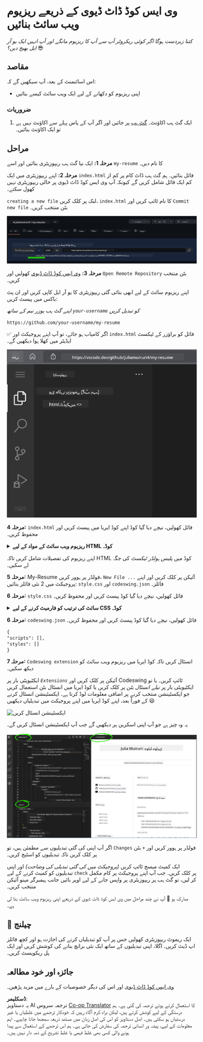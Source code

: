 <!--
CO_OP_TRANSLATOR_METADATA:
{
  "original_hash": "2fcb983b8dbadadb1bc2e97f8c12dac5",
  "translation_date": "2025-08-25T23:21:35+00:00",
  "source_file": "8-code-editor/1-using-a-code-editor/assignment.md",
  "language_code": "ur"
}
-->
# وی ایس کوڈ ڈاٹ ڈیوی کے ذریعے ریزیوم ویب سائٹ بنائیں

_کتنا زبردست ہوگا اگر کوئی ریکروٹر آپ سے آپ کا ریزیوم مانگے اور آپ انہیں ایک یو آر ایل بھیج دیں؟_ 😎

## مقاصد

اس اسائنمنٹ کے بعد، آپ سیکھیں گے کہ:

- اپنی ریزیوم کو دکھانے کے لیے ایک ویب سائٹ کیسے بنائیں

### ضروریات

1. ایک گٹ ہب اکاؤنٹ۔ [گٹ ہب](https://github.com/) پر جائیں اور اگر آپ کے پاس پہلے سے اکاؤنٹ نہیں ہے تو ایک اکاؤنٹ بنائیں۔

## مراحل

**مرحلہ 1:** ایک نیا گٹ ہب ریپوزیٹری بنائیں اور اسے `my-resume` کا نام دیں۔

**مرحلہ 2:** اپنے ریپوزیٹری میں ایک `index.html` فائل بنائیں۔ ہم گٹ ہب ڈاٹ کام پر کم از کم ایک فائل شامل کریں گے کیونکہ آپ وی ایس کوڈ ڈاٹ ڈیوی پر خالی ریپوزیٹری نہیں کھول سکتے۔

`creating a new file` لنک پر کلک کریں، `index.html` کا نام ٹائپ کریں اور `Commit new file` بٹن منتخب کریں۔

![گٹ ہب ڈاٹ کام پر نئی فائل بنائیں](../../../../translated_images/new-file-github.com.c886796d800e8056561829a181be1382c5303da9d902d8b2dd82b68a4806e21f.ur.png)

**مرحلہ 3:** [وی ایس کوڈ ڈاٹ ڈیوی](https://vscode.dev) کھولیں اور `Open Remote Repository` بٹن منتخب کریں۔

اپنے ریزیوم سائٹ کے لیے ابھی بنائی گئی ریپوزیٹری کا یو آر ایل کاپی کریں اور ان پٹ باکس میں پیسٹ کریں:

_اپنے گٹ ہب یوزر نیم کے ساتھ `your-username` کو تبدیل کریں_

```
https://github.com/your-username/my-resume
```

✅ اگر کامیاب ہو جائے، تو آپ اپنے پروجیکٹ اور `index.html` فائل کو براؤزر کے ٹیکسٹ ایڈیٹر میں کھلا ہوا دیکھیں گے۔

![نئی فائل بنائیں](../../../../translated_images/project-on-vscode.dev.e79815a9a95ee7feac72ebe5c941c91279716be37c575dbdbf2f43bea2c7d8b6.ur.png)

**مرحلہ 4:** `index.html` فائل کھولیں، نیچے دیا گیا کوڈ اپنے کوڈ ایریا میں پیسٹ کریں اور محفوظ کریں۔

<details>
    <summary><b>ریزیوم ویب سائٹ کے مواد کے لیے HTML کوڈ۔</b></summary>
    
        <html>

            <head>
                <link href="style.css" rel="stylesheet">
                <link rel="stylesheet" href="https://cdnjs.cloudflare.com/ajax/libs/font-awesome/5.15.4/css/all.min.css">
                <title>یہاں اپنا نام لکھیں!</title>
            </head>
            <body>
                <header id="header">
                    <!-- ریزیوم ہیڈر آپ کے نام اور ٹائٹل کے ساتھ -->
                    <h1>یہاں اپنا نام لکھیں!</h1>
                    <hr>
                    آپ کا کردار!
                    <hr>
                </header>
                <main>
                    <article id="mainLeft">
                        <section>
                            <h2>رابطہ</h2>
                            <!-- رابطے کی معلومات بشمول سوشل میڈیا -->
                            <p>
                                <i class="fa fa-envelope" aria-hidden="true"></i>
                                <a href="mailto:username@domain.top-level domain">یہاں اپنا ای میل لکھیں</a>
                            </p>
                            <p>
                                <i class="fab fa-github" aria-hidden="true"></i>
                                <a href="github.com/yourGitHubUsername">یہاں اپنا یوزر نیم لکھیں!</a>
                            </p>
                            <p>
                                <i class="fab fa-linkedin" aria-hidden="true"></i>
                                <a href="linkedin.com/yourLinkedInUsername">یہاں اپنا یوزر نیم لکھیں!</a>
                            </p>
                        </section>
                        <section>
                            <h2>مہارتیں</h2>
                            <!-- آپ کی مہارتیں -->
                            <ul>
                                <li>مہارت 1!</li>
                                <li>مہارت 2!</li>
                                <li>مہارت 3!</li>
                                <li>مہارت 4!</li>
                            </ul>
                        </section>
                        <section>
                            <h2>تعلیم</h2>
                            <!-- آپ کی تعلیم -->
                            <h3>یہاں اپنا کورس لکھیں!</h3>
                            <p>
                                یہاں اپنا ادارہ لکھیں!
                            </p>
                            <p>
                                شروع - اختتام کی تاریخ
                            </p>
                        </section>            
                    </article>
                    <article id="mainRight">
                        <section>
                            <h2>میرے بارے میں</h2>
                            <!-- آپ کے بارے میں -->
                            <p>اپنے بارے میں کچھ لکھیں!</p>
                        </section>
                        <section>
                            <h2>کام کا تجربہ</h2>
                            <!-- آپ کا کام کا تجربہ -->
                            <h3>نوکری کا عنوان</h3>
                            <p>
                                یہاں تنظیم کا نام لکھیں | شروع کا مہینہ – اختتام کا مہینہ
                            </p>
                            <ul>
                                    <li>کام 1 - جو آپ نے کیا وہ لکھیں!</li>
                                    <li>کام 2 - جو آپ نے کیا وہ لکھیں!</li>
                                    <li>اپنے تعاون کے نتائج/اثر لکھیں</li>
                                    
                            </ul>
                            <h3>نوکری کا عنوان 2</h3>
                            <p>
                                یہاں تنظیم کا نام لکھیں | شروع کا مہینہ – اختتام کا مہینہ
                            </p>
                            <ul>
                                    <li>کام 1 - جو آپ نے کیا وہ لکھیں!</li>
                                    <li>کام 2 - جو آپ نے کیا وہ لکھیں!</li>
                                    <li>اپنے تعاون کے نتائج/اثر لکھیں</li>
                                    
                            </ul>
                        </section>
                    </article>
                </main>
            </body>
        </html>
</details>

اپنے ریزیوم کی تفصیلات شامل کریں تاکہ HTML کوڈ میں _پلیس ہولڈر ٹیکسٹ_ کی جگہ لے سکیں۔

**مرحلہ 5:** My-Resume فولڈر پر ہوور کریں، `New File ...` آئیکن پر کلک کریں اور اپنے پروجیکٹ میں 2 نئی فائلز بنائیں: `style.css` اور `codeswing.json` فائلز۔

**مرحلہ 6:** `style.css` فائل کھولیں، نیچے دیا گیا کوڈ پیسٹ کریں اور محفوظ کریں۔

<details>
        <summary><b>سائٹ کی ترتیب کو فارمیٹ کرنے کے لیے CSS کوڈ۔</b></summary>
            
            body {
                font-family: 'Segoe UI', Tahoma, Geneva, Verdana, sans-serif;
                font-size: 16px;
                max-width: 960px;
                margin: auto;
            }
            h1 {
                font-size: 3em;
                letter-spacing: .6em;
                padding-top: 1em;
                padding-bottom: 1em;
            }

            h2 {
                font-size: 1.5em;
                padding-bottom: 1em;
            }

            h3 {
                font-size: 1em;
                padding-bottom: 1em;
            }
            main { 
                display: grid;
                grid-template-columns: 40% 60%;
                margin-top: 3em;
            }
            header {
                text-align: center;
                margin: auto 2em;
            }

            section {
                margin: auto 1em 4em 2em;
            }

            i {
                margin-right: .5em;
            }

            p {
                margin: .2em auto
            }

            hr {
                border: none;
                background-color: lightgray;
                height: 1px;
            }

            h1, h2, h3 {
                font-weight: 100;
                margin-bottom: 0;
            }
            #mainLeft {
                border-right: 1px solid lightgray;
            }
            
</details>

**مرحلہ 6:** `codeswing.json` فائل کھولیں، نیچے دیا گیا کوڈ پیسٹ کریں اور محفوظ کریں۔

    {
    "scripts": [],
    "styles": []
    }

**مرحلہ 7:** `Codeswing extension` انسٹال کریں تاکہ کوڈ ایریا میں ریزیوم ویب سائٹ کو دیکھ سکیں۔

ایکٹیویٹی بار پر _`Extensions`_ آئیکن پر کلک کریں اور Codeswing ٹائپ کریں۔ یا تو ایکٹیویٹی بار پر _نیلے انسٹال بٹن_ پر کلک کریں یا کوڈ ایریا میں انسٹال بٹن استعمال کریں جو ایکسٹینشن منتخب کرنے پر اضافی معلومات لوڈ کرتا ہے۔ ایکسٹینشن انسٹال کرنے کے فوراً بعد، اپنے کوڈ ایریا میں اپنے پروجیکٹ میں تبدیلیاں دیکھیں 😃

![ایکسٹینشن انسٹال کریں](../../../../8-code-editor/images/install-extension.gif)

یہ وہ چیز ہے جو آپ اپنی اسکرین پر دیکھیں گے جب آپ ایکسٹینشن انسٹال کریں گے۔

![Codeswing ایکسٹینشن](../../../../translated_images/after-codeswing-extension-pb.0ebddddcf73b550994947a9084e35e2836c713ae13839d49628e3c764c1cfe83.ur.png)

اگر آپ اپنی کی گئی تبدیلیوں سے مطمئن ہیں، تو `Changes` فولڈر پر ہوور کریں اور `+` بٹن پر کلک کریں تاکہ تبدیلیوں کو اسٹیج کریں۔

ایک کمیٹ میسج ٹائپ کریں _(پروجیکٹ میں کی گئی تبدیلی کی وضاحت)_ اور اپنی تبدیلیوں کو کمیٹ کرنے کے لیے `check` پر کلک کریں۔ جب آپ اپنے پروجیکٹ پر کام مکمل کر لیں، تو گٹ ہب پر ریپوزیٹری پر واپس جانے کے لیے اوپر بائیں جانب ہیمبرگر مینو آئیکن منتخب کریں۔

مبارک ہو 🎉 آپ نے چند مراحل میں وی ایس کوڈ ڈاٹ ڈیوی کے ذریعے اپنی ریزیوم ویب سائٹ بنا لی ہے۔

## 🚀 چیلنج

ایک ریموٹ ریپوزیٹری کھولیں جس پر آپ کو تبدیلیاں کرنے کی اجازت ہو اور کچھ فائلز اپ ڈیٹ کریں۔ اگلا، اپنی تبدیلیوں کے ساتھ ایک نئی برانچ بنانے کی کوشش کریں اور ایک پل ریکویسٹ کریں۔

## جائزہ اور خود مطالعہ

[وی ایس کوڈ ڈاٹ ڈیوی](https://code.visualstudio.com/docs/editor/vscode-web?WT.mc_id=academic-0000-alfredodeza) اور اس کی دیگر خصوصیات کے بارے میں مزید پڑھیں۔

**ڈسکلیمر**:  
یہ دستاویز AI ترجمہ سروس [Co-op Translator](https://github.com/Azure/co-op-translator) کا استعمال کرتے ہوئے ترجمہ کی گئی ہے۔ ہم درستگی کے لیے کوشش کرتے ہیں، لیکن براہ کرم آگاہ رہیں کہ خودکار ترجمے میں غلطیاں یا غیر درستیاں ہو سکتی ہیں۔ اصل دستاویز کو اس کی اصل زبان میں مستند ذریعہ سمجھا جانا چاہیے۔ اہم معلومات کے لیے، پیشہ ور انسانی ترجمہ کی سفارش کی جاتی ہے۔ ہم اس ترجمے کے استعمال سے پیدا ہونے والی کسی بھی غلط فہمی یا غلط تشریح کے ذمہ دار نہیں ہیں۔